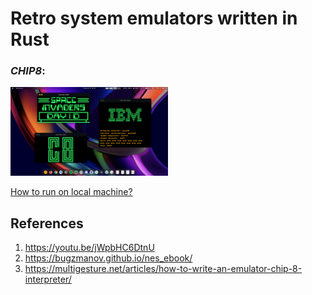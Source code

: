 # **Retro system emulators written in Rust**

### _*CHIP8*_:

<img src="./media/c8_demo.png" style="width: 50%;">

[How to run on local machine?](./chip8/CHIP8.md)

## **References**

1. https://youtu.be/jWpbHC6DtnU
2. https://bugzmanov.github.io/nes_ebook/
3. https://multigesture.net/articles/how-to-write-an-emulator-chip-8-interpreter/
